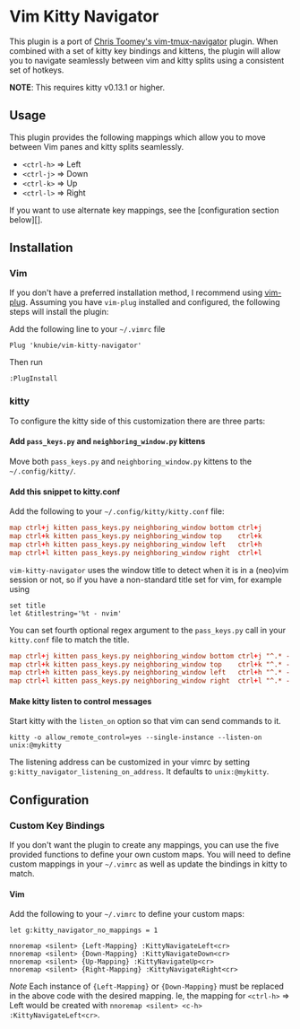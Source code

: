 Vim Kitty Navigator
==================

This plugin is a port of [Chris Toomey's vim-tmux-navigator](https://github.com/christoomey/vim-tmux-navigator) plugin. When combined with a set of kitty
key bindings and kittens, the plugin will allow you to navigate seamlessly between vim and kitty splits using a consistent set of hotkeys.

**NOTE**: This requires kitty v0.13.1 or higher.

Usage
-----

This plugin provides the following mappings which allow you to move between
Vim panes and kitty splits seamlessly.

- `<ctrl-h>` => Left
- `<ctrl-j>` => Down
- `<ctrl-k>` => Up
- `<ctrl-l>` => Right

If you want to use alternate key mappings, see the [configuration section
below][].

Installation
------------

### Vim

If you don't have a preferred installation method, I recommend using [vim-plug](https://github.com/junegunn/vim-plug).
Assuming you have `vim-plug` installed and configured, the following steps will
install the plugin:

Add the following line to your `~/.vimrc` file

``` vim
Plug 'knubie/vim-kitty-navigator'
```

Then run

```
:PlugInstall
```

### kitty

To configure the kitty side of this customization there are three parts:

#### Add `pass_keys.py` and `neighboring_window.py` kittens

Move both `pass_keys.py` and `neighboring_window.py` kittens to the `~/.config/kitty/`.

#### Add this snippet to kitty.conf

Add the following to your `~/.config/kitty/kitty.conf` file:

```conf
map ctrl+j kitten pass_keys.py neighboring_window bottom ctrl+j
map ctrl+k kitten pass_keys.py neighboring_window top    ctrl+k
map ctrl+h kitten pass_keys.py neighboring_window left   ctrl+h
map ctrl+l kitten pass_keys.py neighboring_window right  ctrl+l
```

`vim-kitty-navigator` uses the window title to detect when it is in a (neo)vim session or not, so if you have a non-standard title set for vim, for example using

```viml
set title
let &titlestring='%t - nvim'
```

You can set fourth optional regex argument to the `pass_keys.py` call in your `kitty.conf` file to match the title.

```conf
map ctrl+j kitten pass_keys.py neighboring_window bottom ctrl+j "^.* - nvim$"
map ctrl+k kitten pass_keys.py neighboring_window top    ctrl+k "^.* - nvim$"
map ctrl+h kitten pass_keys.py neighboring_window left   ctrl+h "^.* - nvim$"
map ctrl+l kitten pass_keys.py neighboring_window right  ctrl+l "^.* - nvim$"
```

#### Make kitty listen to control messages

Start kitty with the `listen_on` option so that vim can send commands to it.

```
kitty -o allow_remote_control=yes --single-instance --listen-on unix:@mykitty
```

The listening address can be customized in your vimrc by setting `g:kitty_navigator_listening_on_address`. It defaults to `unix:@mykitty`.

Configuration
-------------

### Custom Key Bindings

If you don't want the plugin to create any mappings, you can use the five
provided functions to define your own custom maps. You will need to define
custom mappings in your `~/.vimrc` as well as update the bindings in kitty to
match.

#### Vim

Add the following to your `~/.vimrc` to define your custom maps:

``` vim
let g:kitty_navigator_no_mappings = 1

nnoremap <silent> {Left-Mapping} :KittyNavigateLeft<cr>
nnoremap <silent> {Down-Mapping} :KittyNavigateDown<cr>
nnoremap <silent> {Up-Mapping} :KittyNavigateUp<cr>
nnoremap <silent> {Right-Mapping} :KittyNavigateRight<cr>
```

*Note* Each instance of `{Left-Mapping}` or `{Down-Mapping}` must be replaced
in the above code with the desired mapping. Ie, the mapping for `<ctrl-h>` =>
Left would be created with `nnoremap <silent> <c-h> :KittyNavigateLeft<cr>`.
